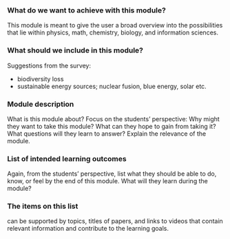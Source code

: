 ### What do we want to achieve with this module? 
This module is meant to give the user a broad overview into the possibilities that lie within physics, math, chemistry, biology, and information sciences. 

### What should we include in this module?
Suggestions from the survey:
* biodiversity loss
* sustainable energy sources; nuclear fusion, blue energy, solar
etc.

### Module description
What is this module about? Focus on the students’ perspective: Why might they want to take this module? What can they hope to gain from taking it? What questions will they learn to answer? Explain the relevance of the module.

### List of intended learning outcomes
Again, from the students’ perspective, list what they should be able to do, know, or feel by the end of this module. What will they learn during the module?

### The items on this list
can be supported by topics, titles of papers, and links to videos that contain relevant information and contribute to the learning goals.
